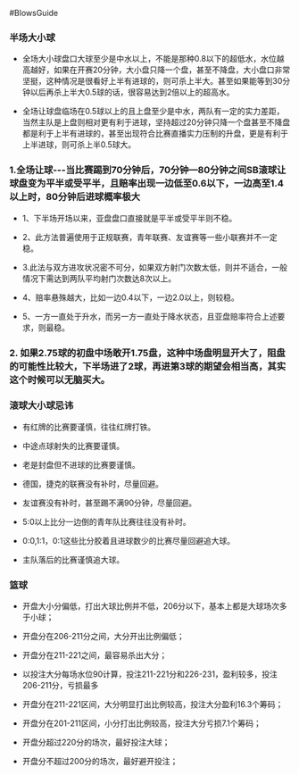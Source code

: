 #BlowsGuide

### 半场大小球

- 全场大小球盘口大球至少是中水以上，不能是那种0.8以下的超低水，水位越高越好，如果在开赛20分钟，大小盘只降一个盘，甚至不降盘，大小盘口非常坚挺，这种情况是很看好上半有进球的，则可杀上半大。甚至如果能等到30分钟以后再杀上半大0.5球的话，很容易达到2倍以上的超高水。

- 全场让球盘临场在0.5球以上的且上盘至少是中水，两队有一定的实力差距，当然主队是上盘则相对更有利于进球，坚持超过20分钟只降一个盘甚至不降盘都是利于上半有进球的，甚至出现符合比赛直播实力压制的升盘，更是有利于上半进球，则可杀上半0.5球大。




### 1.全场让球---当比赛踢到70分钟后，**70分钟—80分钟之间SB滚球让球盘变为平半或受平半**，**且赔率出现一边低至0.6以下，一边高至1.4以上时**，80分钟后进球概率极大  

- 1、下半场开场以来，亚盘盘口直接就是平半或受平半则不稳。

- 2、此方法普遍使用于正规联赛，青年联赛、友谊赛等一些小联赛并不一定稳。

- 3.此法与双方进攻状况密不可分，如果双方射门次数太低，则并不适合，一般情况下需达到两队平均射门次数达8次以上。

- 4、赔率悬殊越大，比如一边0.4以下，一边2.0以上，则较稳。

- 5、一方一直处于升水，而另一方一直处于降水状态，且亚盘赔率符合上述要求，则最稳。


### 2. 如果2.75球的初盘中场敢开1.75盘，这种中场盘明显开大了，阻盘的可能性比较大，下半场进了2球，再进第3球的期望会相当高，其实这个时候可以无脑买大。


### 滚球大小球忌讳
- 有红牌的比赛要谨慎，往往红牌打铁。

- 中途点球射失的比赛要谨慎。

- 老是封盘但不进球的比赛要谨慎。

- 德国，捷克的联赛没有补时，尽量回避。

- 友谊赛没有补时，甚至踢不满90分钟，尽量回避。

- 5:0以上比分一边倒的青年队比赛往往没有补时。

- 0:0,1:1，0:1这些比分胶着且进球数少的比赛尽量回避追大球。

- 主队落后的比赛谨慎追大球。


### 篮球
- 开盘大小分偏低，打出大球比例并不低，206分以下，基本上都是大球场次多于小球；

- 开盘分在206-211分之间，大分开出比例偏低；

- 开盘分在211-221之间，最容易杀出大分；

- 以投注大分每场水位90计算，投注211-221分和226-231，盈利较多，投注206-211分，亏损最多

- 开盘分在211-221区间，大分明显打出比例较高，投注大分盈利16.3个筹码；

- 开盘分在201-211区间，小分打出比例较高，投注大分亏损7.1个筹码；

- 开盘分超过220分的场次，最好投注大球；

- 开盘分不超过200分的场次，最好避开投注；
